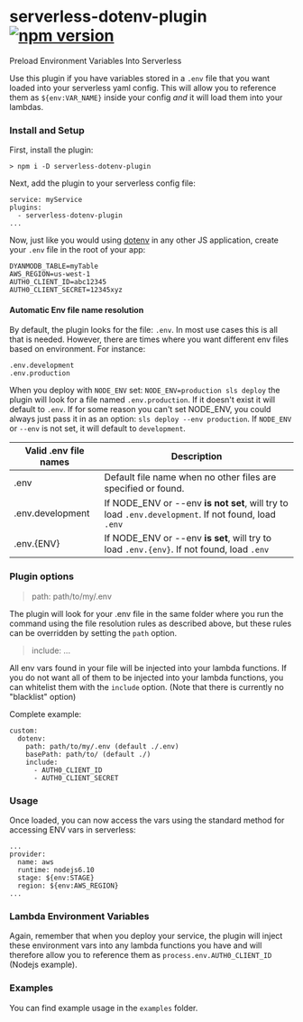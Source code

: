 # serverless-dotenv-plugin [![npm version](https://img.shields.io/npm/v/serverless-dotenv-plugin.svg?style=flat)](https://www.npmjs.com/package/serverless-dotenv-plugin)

Preload Environment Variables Into Serverless

Use this plugin if you have variables stored in a `.env` file that you want loaded into your serverless yaml config. This will allow you to reference them as `${env:VAR_NAME}` inside your config _and_ it will load them into your lambdas.

### Install and Setup

First, install the plugin:

```
> npm i -D serverless-dotenv-plugin
```

Next, add the plugin to your serverless config file:

```
service: myService
plugins:
  - serverless-dotenv-plugin
...
```

Now, just like you would using [dotenv](https://www.npmjs.com/package/dotenv) in any other JS application, create your `.env` file in the root of your app:

```
DYANMODB_TABLE=myTable
AWS_REGION=us-west-1
AUTH0_CLIENT_ID=abc12345
AUTH0_CLIENT_SECRET=12345xyz
```

#### Automatic Env file name resolution

By default, the plugin looks for the file: `.env`. In most use cases this is all that is needed. However, there are times where you want different env files based on environment. For instance:

```
.env.development
.env.production
```

When you deploy with `NODE_ENV` set: `NODE_ENV=production sls deploy` the plugin will look for a file named `.env.production`. If it doesn't exist it will default to `.env`. If for some reason you can't set NODE_ENV, you could always just pass it in as an option: `sls deploy --env production`. If `NODE_ENV` or `--env` is not set, it will default to `development`.

| Valid .env file names | Description                                                                                         |
| --------------------- | --------------------------------------------------------------------------------------------------- |
| .env                  | Default file name when no other files are specified or found.                                       |
| .env.development      | If NODE_ENV or --env **is not set**, will try to load `.env.development`. If not found, load `.env` |
| .env.{ENV}            | If NODE_ENV or --env **is set**, will try to load `.env.{env}`. If not found, load `.env`           |

### Plugin options

> path: path/to/my/.env

The plugin will look for your .env file in the same folder where you run the command using the file resolution rules as described above, but these rules can be overridden by setting the `path` option.

> include: ...

All env vars found in your file will be injected into your lambda functions. If you do not want all of them to be injected into your lambda functions, you can whitelist them with the `include` option. (Note that there is currently no "blacklist" option)

Complete example:

```
custom:
  dotenv:
    path: path/to/my/.env (default ./.env)
    basePath: path/to/ (default ./)
    include:
      - AUTH0_CLIENT_ID
      - AUTH0_CLIENT_SECRET
```

### Usage

Once loaded, you can now access the vars using the standard method for accessing ENV vars in serverless:

```
...
provider:
  name: aws
  runtime: nodejs6.10
  stage: ${env:STAGE}
  region: ${env:AWS_REGION}
...
```

### Lambda Environment Variables

Again, remember that when you deploy your service, the plugin will inject these environment vars into any lambda functions you have and will therefore allow you to reference them as `process.env.AUTH0_CLIENT_ID` (Nodejs example).

### Examples

You can find example usage in the `examples` folder.